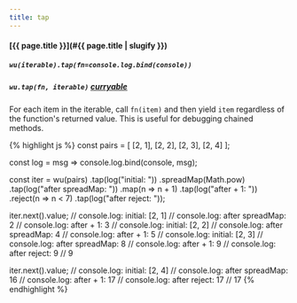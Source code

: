 ```yaml
---
title: tap
---
```

#### [{{ page.title }}](#{{ page.title | slugify }})
##### `wu(iterable).tap(fn=console.log.bind(console))`
##### `wu.tap(fn, iterable)` *[curryable](#curryable)*

For each item in the iterable, call `fn(item)` and then yield `item` regardless
of the function's returned value. This is useful for debugging chained methods.

{% highlight js %}
const pairs = [
  [2, 1],
  [2, 2],
  [2, 3],
  [2, 4]
];

const log = msg => console.log.bind(console, msg);

const iter = wu(pairs)
  .tap(log("initial: "))
  .spreadMap(Math.pow)
  .tap(log("after spreadMap: "))
  .map(n => n + 1)
  .tap(log("after + 1: "))
  .reject(n => n < 7)
  .tap(log("after reject: "));

iter.next().value;
// console.log: initial: [2, 1]
// console.log: after spreadMap: 2
// console.log: after + 1: 3
// console.log: initial: [2, 2]
// console.log: after spreadMap: 4
// console.log: after + 1: 5
// console.log: initial: [2, 3]
// console.log: after spreadMap: 8
// console.log: after + 1: 9
// console.log: after reject: 9
// 9

iter.next().value;
// console.log: initial: [2, 4]
// console.log: after spreadMap: 16
// console.log: after + 1: 17
// console.log: after reject: 17
// 17
{% endhighlight %}
